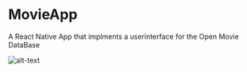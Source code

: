 # MovieApp
A React Native App that implments a userinterface for the Open Movie DataBase

![alt-text](https://github.com/mgrimsl/MovieApp/blob/master/assets/DemoGif.gif)
